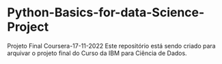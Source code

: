 # Python-Basics-for-data-Science-Project
Projeto Final Coursera-17-11-2022
Este repositório está sendo criado para arquivar o projeto final do Curso da IBM para Ciência de Dados.
